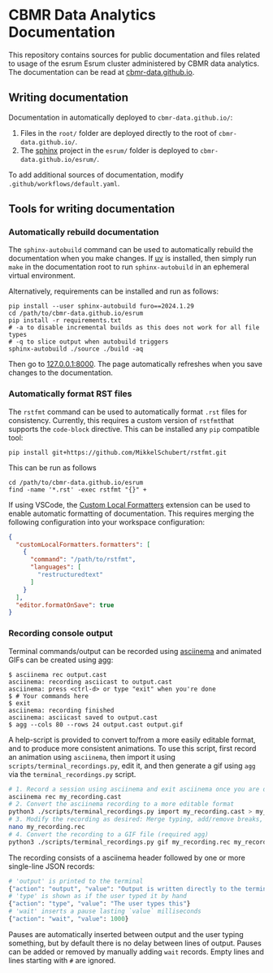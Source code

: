 # CBMR Data Analytics Documentation

This repository contains sources for public documentation and files related to usage of the esrum Esrum cluster administered by CBMR data analytics. The documentation can be read at [cbmr-data.github.io](https://cbmr-data.github.io).

## Writing documentation

Documentation in automatically deployed to `cbmr-data.github.io/`:

1. Files in the `root/` folder are deployed directly to the root of `cbmr-data.github.io/`.
2. The [sphinx](https://www.sphinx-doc.org/en/master/) project in the `esrum/` folder is deployed to `cbmr-data.github.io/esrum/`.

To add additional sources of documentation, modify `.github/workflows/default.yaml`.

## Tools for writing documentation

### Automatically rebuild documentation

The `sphinx-autobuild` command can be used to automatically rebuild the documentation when you make changes. If [uv](https://docs.astral.sh/uv/) is installed, then simply run `make` in the documentation root to run `sphinx-autobuild` in an ephemeral virtual environment.

Alternatively, requirements can be installed and run as follows:

```console
pip install --user sphinx-autobuild furo==2024.1.29
cd /path/to/cbmr-data.github.io/esrum
pip install -r requirements.txt
# -a to disable incremental builds as this does not work for all file types
# -q to slice output when autobuild triggers
sphinx-autobuild ./source ./build -aq
```

Then go to [127.0.0.1:8000](http://127.0.0.1:8000/). The page automatically refreshes when you save changes to the documentation.

### Automatically format RST files

The `rstfmt` command can be used to automatically format `.rst` files for consistency. Currently, this requires a custom version of `rstfmt`that supports the `code-block` directive. This can be installed any `pip` compatible tool:

```console
pip install git+https://github.com/MikkelSchubert/rstfmt.git
```

This can be run as follows

```console
cd /path/to/cbmr-data.github.io/esrum
find -name '*.rst' -exec rstfmt "{}" +
```

If using VSCode, the [Custom Local Formatters](https://marketplace.visualstudio.com/items?itemName=jkillian.custom-local-formatters) extension can be used to enable automatic formatting of documentation. This requires merging the following configuration into your workspace configuration:

```json
{
  "customLocalFormatters.formatters": [
    {
      "command": "/path/to/rstfmt",
      "languages": [
        "restructuredtext"
      ]
    }
  ],
  "editor.formatOnSave": true
}
```

### Recording console output

Terminal commands/output can be recorded using [asciinema](https://asciinema.org/) and animated GIFs can be created using [agg](https://github.com/asciinema/agg):

```console
$ asciinema rec output.cast
asciinema: recording asciicast to output.cast
asciinema: press <ctrl-d> or type "exit" when you're done
$ # Your commands here
$ exit
asciinema: recording finished
asciinema: asciicast saved to output.cast
$ agg --cols 80 --rows 24 output.cast output.gif
```

A help-script is provided to convert to/from a more easily editable format, and to produce more consistent animations. To use this script, first record an animation using `asciinema`, then import it using `scripts/terminal_recordings.py`, edit it, and then generate a gif using `agg` via the `terminal_recordings.py` script.

```bash
# 1. Record a session using asciinema and exit asciinema once you are done.
asciinema rec my_recording.cast
# 2. Convert the asciinema recording to a more editable format
python3 ./scripts/terminal_recordings.py import my_recording.cast > my_recording.rec
# 3. Modify the recording as desired: Merge typing, add/remove breaks, etc.
nano my_recording.rec
# 4. Convert the recording to a GIF file (required agg)
python3 ./scripts/terminal_recordings.py gif my_recording.rec my_recording.gif
```

The recording consists of a asciinema header followed by one or more single-line JSON records:

```python
# 'output' is printed to the terminal
{"action": "output", "value": "Output is written directly to the terminal"}
# 'type' is shown as if the user typed it by hand
{"action": "type", "value": "The user types this"}
# 'wait' inserts a pause lasting `value` milliseconds
{"action": "wait", "value": 1000}
```

Pauses are automatically inserted between output and the user typing something, but by default there is no delay between lines of output. Pauses can be added or removed by manually adding `wait` records. Empty lines and lines starting with `#` are ignored.
